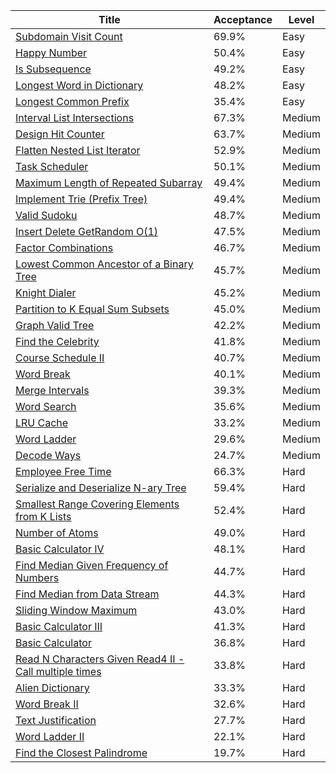 | Title                                                                                                                                        | Acceptance   | Level   |
|----------------------------------------------------------------------------------------------------------------------------------------------|--------------|---------|
| [Subdomain Visit Count](https://leetcode.com/problems/subdomain-visit-count)                                                                 | 69.9%        | Easy    |
| [Happy Number](https://leetcode.com/problems/happy-number)                                                                                   | 50.4%        | Easy    |
| [Is Subsequence](https://leetcode.com/problems/is-subsequence)                                                                               | 49.2%        | Easy    |
| [Longest Word in Dictionary](https://leetcode.com/problems/longest-word-in-dictionary)                                                       | 48.2%        | Easy    |
| [Longest Common Prefix](https://leetcode.com/problems/longest-common-prefix)                                                                 | 35.4%        | Easy    |
| [Interval List Intersections](https://leetcode.com/problems/interval-list-intersections)                                                     | 67.3%        | Medium  |
| [Design Hit Counter](https://leetcode.com/problems/design-hit-counter)                                                                       | 63.7%        | Medium  |
| [Flatten Nested List Iterator](https://leetcode.com/problems/flatten-nested-list-iterator)                                                   | 52.9%        | Medium  |
| [Task Scheduler](https://leetcode.com/problems/task-scheduler)                                                                               | 50.1%        | Medium  |
| [Maximum Length of Repeated Subarray](https://leetcode.com/problems/maximum-length-of-repeated-subarray)                                     | 49.4%        | Medium  |
| [Implement Trie (Prefix Tree)](https://leetcode.com/problems/implement-trie-prefix-tree)                                                     | 49.4%        | Medium  |
| [Valid Sudoku](https://leetcode.com/problems/valid-sudoku)                                                                                   | 48.7%        | Medium  |
| [Insert Delete GetRandom O(1)](https://leetcode.com/problems/insert-delete-getrandom-o1)                                                     | 47.5%        | Medium  |
| [Factor Combinations](https://leetcode.com/problems/factor-combinations)                                                                     | 46.7%        | Medium  |
| [Lowest Common Ancestor of a Binary Tree](https://leetcode.com/problems/lowest-common-ancestor-of-a-binary-tree)                             | 45.7%        | Medium  |
| [Knight Dialer](https://leetcode.com/problems/knight-dialer)                                                                                 | 45.2%        | Medium  |
| [Partition to K Equal Sum Subsets](https://leetcode.com/problems/partition-to-k-equal-sum-subsets)                                           | 45.0%        | Medium  |
| [Graph Valid Tree](https://leetcode.com/problems/graph-valid-tree)                                                                           | 42.2%        | Medium  |
| [Find the Celebrity](https://leetcode.com/problems/find-the-celebrity)                                                                       | 41.8%        | Medium  |
| [Course Schedule II](https://leetcode.com/problems/course-schedule-ii)                                                                       | 40.7%        | Medium  |
| [Word Break](https://leetcode.com/problems/word-break)                                                                                       | 40.1%        | Medium  |
| [Merge Intervals](https://leetcode.com/problems/merge-intervals)                                                                             | 39.3%        | Medium  |
| [Word Search](https://leetcode.com/problems/word-search)                                                                                     | 35.6%        | Medium  |
| [LRU Cache](https://leetcode.com/problems/lru-cache)                                                                                         | 33.2%        | Medium  |
| [Word Ladder](https://leetcode.com/problems/word-ladder)                                                                                     | 29.6%        | Medium  |
| [Decode Ways](https://leetcode.com/problems/decode-ways)                                                                                     | 24.7%        | Medium  |
| [Employee Free Time](https://leetcode.com/problems/employee-free-time)                                                                       | 66.3%        | Hard    |
| [Serialize and Deserialize N-ary Tree](https://leetcode.com/problems/serialize-and-deserialize-n-ary-tree)                                   | 59.4%        | Hard    |
| [Smallest Range Covering Elements from K Lists](https://leetcode.com/problems/smallest-range-covering-elements-from-k-lists)                 | 52.4%        | Hard    |
| [Number of Atoms](https://leetcode.com/problems/number-of-atoms)                                                                             | 49.0%        | Hard    |
| [Basic Calculator IV](https://leetcode.com/problems/basic-calculator-iv)                                                                     | 48.1%        | Hard    |
| [Find Median Given Frequency of Numbers](https://leetcode.com/problems/find-median-given-frequency-of-numbers)                               | 44.7%        | Hard    |
| [Find Median from Data Stream](https://leetcode.com/problems/find-median-from-data-stream)                                                   | 44.3%        | Hard    |
| [Sliding Window Maximum](https://leetcode.com/problems/sliding-window-maximum)                                                               | 43.0%        | Hard    |
| [Basic Calculator III](https://leetcode.com/problems/basic-calculator-iii)                                                                   | 41.3%        | Hard    |
| [Basic Calculator](https://leetcode.com/problems/basic-calculator)                                                                           | 36.8%        | Hard    |
| [Read N Characters Given Read4 II - Call multiple times](https://leetcode.com/problems/read-n-characters-given-read4-ii-call-multiple-times) | 33.8%        | Hard    |
| [Alien Dictionary](https://leetcode.com/problems/alien-dictionary)                                                                           | 33.3%        | Hard    |
| [Word Break II](https://leetcode.com/problems/word-break-ii)                                                                                 | 32.6%        | Hard    |
| [Text Justification](https://leetcode.com/problems/text-justification)                                                                       | 27.7%        | Hard    |
| [Word Ladder II](https://leetcode.com/problems/word-ladder-ii)                                                                               | 22.1%        | Hard    |
| [Find the Closest Palindrome](https://leetcode.com/problems/find-the-closest-palindrome)                                                     | 19.7%        | Hard    |